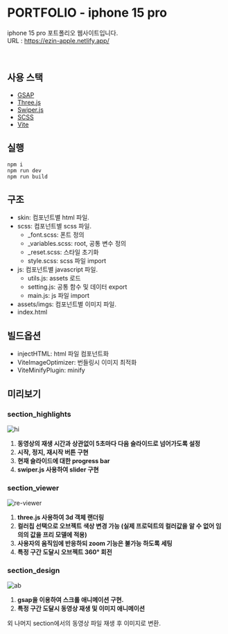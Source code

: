 # PORTFOLIO - iphone 15 pro
iphone 15 pro 포트폴리오 웹사이트입니다. <br />
URL : https://ezin-apple.netlify.app/

<br />


## 사용 스택
* <a href="https://gsap.com/">GSAP</a>
* <a href="https://threejs.org/">Three.js</a>
* <a href="https://swiperjs.com/">Swiper.js</a>
* <a href="https://sass-lang.com/">SCSS</a>
* <a href="https://vitejs.dev/">Vite</a>


## 실행
```
npm i
npm run dev
npm run build
```


## 구조
- skin: 컴포넌트별 html 파일.
- scss: 컴포넌트별 scss 파일.
  - _font.scss: 폰트 정의
  - _variables.scss: root, 공통 변수 정의
  - _reset.scss: 스타일 초기화
  - style.scss: scss 파일 import
- js: 컴포넌트별 javascript 파일.
  - utils.js: assets 로드
  - setting.js: 공통 함수 및 데이터 export
  - main.js: js 파일 import
- assets/imgs: 컴포넌트별 이미지 파일.
- index.html


## 빌드옵션
- injectHTML: html 파일 컴포넌트화
- ViteImageOptimizer: 번들링시 이미지 최적화
- ViteMinifyPlugin: minify


## 미리보기
### section_highlights
![hi](https://github.com/toniczin/apple/assets/170789939/f092b147-de8e-4cba-b241-7b9998da9e3e)

1. **동영상의 재생 시간과 상관없이 5초마다 다음 슬라이드로 넘어가도록 설정**
2. **시작, 정지, 재시작 버튼 구현**
3. **현재 슬라이드에 대한 progress bar**
4. **swiper.js 사용하여 slider 구현**

### section_viewer
![re-viewer](https://github.com/toniczin/apple/assets/170789939/0012d668-1769-47bb-84a8-c82434309339)

1. **three.js 사용하여 3d 객체 랜더링**
2. **컬러칩 선택으로 오브젝트 색상 변경 가능 (실제 프로덕트의 컬러값을 알 수 없어 임의의 값을 프리 모델에 적용)**
4. **사용자의 움직임에 반응하되 zoom 기능은 불가능 하도록 세팅**
5. **특정 구간 도달시 오브젝트 360° 회전**

### section_design
![ab](https://github.com/toniczin/apple/assets/170789939/a0c690cf-5add-473e-aabb-865ebe5cc312)

1. **gsap을 이용하여 스크롤 애니메이션 구현.**
2. **특정 구간 도달시 동영상 재생 및 이미지 애니메이션**

외 나머지 section에서의 동영상 파일 재생 후 이미지로 변환.
